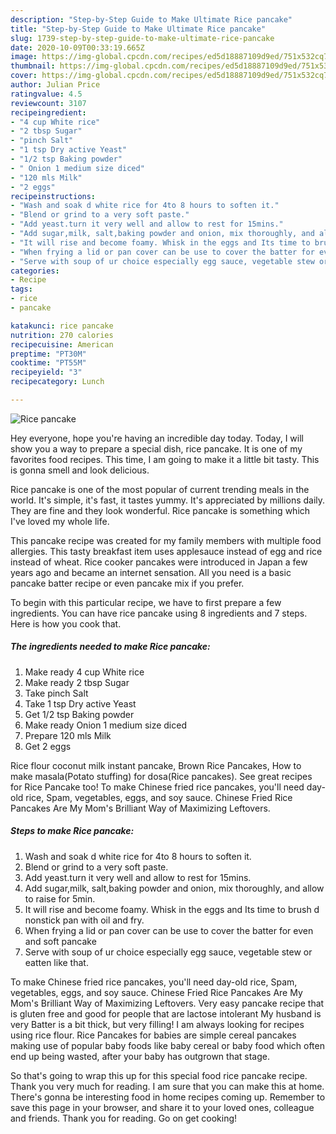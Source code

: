```yaml
---
description: "Step-by-Step Guide to Make Ultimate Rice pancake"
title: "Step-by-Step Guide to Make Ultimate Rice pancake"
slug: 1739-step-by-step-guide-to-make-ultimate-rice-pancake
date: 2020-10-09T00:33:19.665Z
image: https://img-global.cpcdn.com/recipes/ed5d18887109d9ed/751x532cq70/rice-pancake-recipe-main-photo.jpg
thumbnail: https://img-global.cpcdn.com/recipes/ed5d18887109d9ed/751x532cq70/rice-pancake-recipe-main-photo.jpg
cover: https://img-global.cpcdn.com/recipes/ed5d18887109d9ed/751x532cq70/rice-pancake-recipe-main-photo.jpg
author: Julian Price
ratingvalue: 4.5
reviewcount: 3107
recipeingredient:
- "4 cup White rice"
- "2 tbsp Sugar"
- "pinch Salt"
- "1 tsp Dry active Yeast"
- "1/2 tsp Baking powder"
- " Onion 1 medium size diced"
- "120 mls Milk"
- "2 eggs"
recipeinstructions:
- "Wash and soak d white rice for 4to 8 hours to soften it."
- "Blend or grind to a very soft paste."
- "Add yeast.turn it very well and allow to rest for 15mins."
- "Add sugar,milk, salt,baking powder and onion, mix thoroughly, and allow to raise for 5min."
- "It will rise and become foamy. Whisk in the eggs and Its time to brush d nonstick pan with oil and fry."
- "When frying a lid or pan cover can be use to cover the batter for even and soft pancake"
- "Serve with soup of ur choice especially egg sauce, vegetable stew or eatten like that."
categories:
- Recipe
tags:
- rice
- pancake

katakunci: rice pancake 
nutrition: 270 calories
recipecuisine: American
preptime: "PT30M"
cooktime: "PT55M"
recipeyield: "3"
recipecategory: Lunch

---
```



![Rice pancake](https://img-global.cpcdn.com/recipes/ed5d18887109d9ed/751x532cq70/rice-pancake-recipe-main-photo.jpg)

Hey everyone, hope you're having an incredible day today. Today, I will show you a way to prepare a special dish, rice pancake. It is one of my favorites food recipes. This time, I am going to make it a little bit tasty. This is gonna smell and look delicious.

Rice pancake is one of the most popular of current trending meals in the world. It's simple, it's fast, it tastes yummy. It's appreciated by millions daily. They are fine and they look wonderful. Rice pancake is something which I've loved my whole life.

This pancake recipe was created for my family members with multiple food allergies. This tasty breakfast item uses applesauce instead of egg and rice instead of wheat. Rice cooker pancakes were introduced in Japan a few years ago and became an internet sensation. All you need is a basic pancake batter recipe or even pancake mix if you prefer.


To begin with this particular recipe, we have to first prepare a few ingredients. You can have rice pancake using 8 ingredients and 7 steps. Here is how you cook that.

<!--inarticleads1-->

##### The ingredients needed to make Rice pancake:

1. Make ready 4 cup White rice
1. Make ready 2 tbsp Sugar
1. Take pinch Salt
1. Take 1 tsp Dry active Yeast
1. Get 1/2 tsp Baking powder
1. Make ready  Onion 1 medium size diced
1. Prepare 120 mls Milk
1. Get 2 eggs


Rice flour coconut milk instant pancake, Brown Rice Pancakes, How to make masala(Potato stuffing) for dosa(Rice pancakes). See great recipes for Rice Pancake too! To make Chinese fried rice pancakes, you&#39;ll need day-old rice, Spam, vegetables, eggs, and soy sauce. Chinese Fried Rice Pancakes Are My Mom&#39;s Brilliant Way of Maximizing Leftovers. 

<!--inarticleads2-->

##### Steps to make Rice pancake:

1. Wash and soak d white rice for 4to 8 hours to soften it.
1. Blend or grind to a very soft paste.
1. Add yeast.turn it very well and allow to rest for 15mins.
1. Add sugar,milk, salt,baking powder and onion, mix thoroughly, and allow to raise for 5min.
1. It will rise and become foamy. Whisk in the eggs and Its time to brush d nonstick pan with oil and fry.
1. When frying a lid or pan cover can be use to cover the batter for even and soft pancake
1. Serve with soup of ur choice especially egg sauce, vegetable stew or eatten like that.


To make Chinese fried rice pancakes, you&#39;ll need day-old rice, Spam, vegetables, eggs, and soy sauce. Chinese Fried Rice Pancakes Are My Mom&#39;s Brilliant Way of Maximizing Leftovers. Very easy pancake recipe that is gluten free and good for people that are lactose intolerant My husband is very Batter is a bit thick, but very filling! I am always looking for recipes using rice flour. Rice Pancakes for babies are simple cereal pancakes making use of popular baby foods like baby cereal or baby food which often end up being wasted, after your baby has outgrown that stage. 

So that's going to wrap this up for this special food rice pancake recipe. Thank you very much for reading. I am sure that you can make this at home. There's gonna be interesting food in home recipes coming up. Remember to save this page in your browser, and share it to your loved ones, colleague and friends. Thank you for reading. Go on get cooking!
